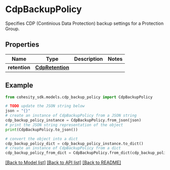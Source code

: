 # CdpBackupPolicy

Specifies CDP (Continious Data Protection) backup settings for a Protection Group.

## Properties

Name | Type | Description | Notes
------------ | ------------- | ------------- | -------------
**retention** | [**CdpRetention**](CdpRetention.md) |  | 

## Example

```python
from cohesity_sdk.models.cdp_backup_policy import CdpBackupPolicy

# TODO update the JSON string below
json = "{}"
# create an instance of CdpBackupPolicy from a JSON string
cdp_backup_policy_instance = CdpBackupPolicy.from_json(json)
# print the JSON string representation of the object
print(CdpBackupPolicy.to_json())

# convert the object into a dict
cdp_backup_policy_dict = cdp_backup_policy_instance.to_dict()
# create an instance of CdpBackupPolicy from a dict
cdp_backup_policy_from_dict = CdpBackupPolicy.from_dict(cdp_backup_policy_dict)
```
[[Back to Model list]](../README.md#documentation-for-models) [[Back to API list]](../README.md#documentation-for-api-endpoints) [[Back to README]](../README.md)



